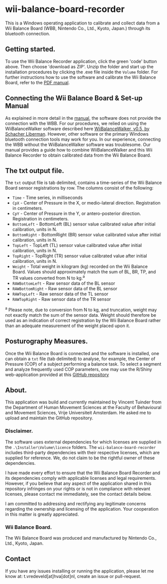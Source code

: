 # wii-balance-board-recorder
This is a Windows operating application to calibrate and collect data from a Wii Balance Board (WBB, Nintendo Co., Ltd., Kyoto, Japan.) through its bluetooth connection. 

## Getting started.
To use the Wii Balance Recorder application, click the green 'code' button above. Then choose 'download as ZIP'. Unzip the folder and start up the installation procedures by clicking the .exe file inside the `Volume` folder. For further instructions how to use the software and calibrate the Wii Balance Board, refer to the [PDF manual](https://github.com/tomvredeveld/wii-balance-board-recorder/blob/main/Manual%20Wii-Balance-Board-Recorder%20(v1.0.0).pdf). 

## Connecting the Wii Balance Board & Set-up Manual
As explained in more detail in the [manual](https://github.com/tomvredeveld/wii-balance-board-recorder/blob/main/Manual%20Wii-Balance-Board-Recorder%20(v1.0.0).pdf), the software does not provide the connection with the WBB. 
For our procedures, we relied on using the WiiBalanceWalker software described here [WiiBalanceWalker, v0.5, by Schacher Liberman](https://github.com/lshachar/WiiBalanceWalker). However, other software or the primary Windows bluetooth connection tools may work for you. In our experience, connecting the WBB without the WiiBalanceWalker software was troublesome.
Our manual provides a guide how to combine WiiBalanceWalker and this Wii Balance Recorder to obtain calibrated data from the Wii Balance Board.

## The txt output file.
The `txt` output file is tab delimited, contains a time-series of the Wii Balance Board sensor registrations by row. The columns consist of the following: 

- `Time` - Time series, in milliseconds
- `CpX` - Center of Pressure in the X, or medio-lateral direction. Registration in centimeters.
- `CpY` - Center of Pressure in the Y, or antero-posterior direction. Registration in centimeters.
- `BottomLeft` - BottomLeft (BL) sensor value calibrated value after initial calibration, units in N. 
- `BottomRight` - BottomRight (BR) sensor value calibrated value after initial calibration, units in N. 
- `TopLeft` - TopLeft (TL) sensor value calibrated value after initial calibration, units in N. 
- `TopRight` - TopRight (TR) sensor value calibrated value after initial calibration, units in N. 
- `Weight` - Total weight in kilogram (kg) recorded on the Wii Balance Board. Values should approximately match the sum of BL, BR, TP, and TR values converted from N to kg.<sup>a</sup>
- `RAWBottomLeft` - Raw sensor data of the BL sensor
- `RAWBottomRight` - Raw sensor data of the BL sensor
- `RAWTopLeft` - Raw sensor data of the TL sensor
- `RAWTopRight` - Raw sensor data of the TR sensor

<sup>a</sup> Please note, due to conversion from N to kg, and truncation, weight may not exactly match the sum of the sensor data. Weight should therefore be used as an indication of correct registration by the Wii Balance Board rather than an adequate measurement of the weight placed upon it.

## Posturography Measures.
Once the Wii Balance Board is connected and the software is installed, one can obtain a `txt` file (tab delimited) to analyse, for example, the Center of Pressure (COP) of a subject performing a balance task. To select a segment and analyze frequently used COP parameters, one may use the R/Shiny web-application provided at this [GitHub repository](https://github.com/tomvredeveld/center-of-pressure-analysis-tool)  

## About.
This application was build and currently maintained by Vincent Tuinder from the Department of Human Movement Sciences at the Faculty of Behavioural and Movement Sciences, Vrije Universiteit Amsterdam. He asked me to upload and maintain the GitHub repository. 

### Disclaimer.
The software uses external dependencies for which licenses are supplied in the `.\Installer\Volume\licence`  folders. The `wii-balance-board-recorder` includes third-party dependencies with their respective licenses, which are supplied for reference. We, do not claim to be the rightful owner of these dependencies.

I have made every effort to ensure that the Wii Balance Board Recorder and its dependencies comply with applicable licenses and legal requirements. However, if you believe that any aspect of the application shared in this repository infringes on your rights or is not in compliance with relevant licenses, please contact me immediately, see the contact details below.

I am committed to addressing and rectifying any legitimate concerns regarding the ownership and licensing of the application. Your cooperation in this matter is greatly appreciated.

### Wii Balance Board.
The Wii Balance Board was produced and manufactured by Nintendo Co., Ltd., Kyoto, Japan. 

## Contact
If you have any issues installing or running the application, please let me know at: t.vredeveld[at]hva[dot]nl, create an issue or pull-request.
